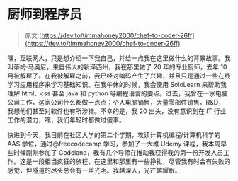 # 厨师到程序员

> 原文:[https://dev.to/timmahoney2000/chef-to-coder-26ff](https://dev.to/timmahoney2000/chef-to-coder-26ff)

嘿，互联网人，只是想介绍一下我自己，并给一点我在这里做什么的背景故事。我叫蒂姆·马奥尼，来自伟大的新泽西州，我在那里做了 20 年的专业厨师，去年 10 月被解雇了。在我被解雇之前，我已经对编码产生了兴趣，并且只是通过一些在线学习应用程序来学习基础知识。在我午休的时候，我会使用 SoloLearn 来帮助我理解 html、css 甚至 java 和 python 等编程语言的要点。过去，我曾在一家电脑公司工作，这家公司什么都做一点点；个人电脑销售，大量零部件销售，R&D，我想他们甚至对软件也有所涉猎。不幸的是，我 20 出头，没有意识到在 IT 行业工作的潜力，嘿，我们年轻时都做过傻事。

快进到今天，我目前在社区大学的第二个学期，攻读计算机编程/计算机科学的 AAS 学位，通过@freecodecamp 学习，参加了一大堆 Udemy 课程，我本周早些时候刚刚参加了 Codeland，我有几个导师在推动我获得我的第一份开发人员工作。这是一段相当疯狂的旅程，在这里和那里有一些挣扎，尽管我有时会有失败的感觉，但隧道的尽头总会有一丝光明。我越深入，光芒越耀眼。